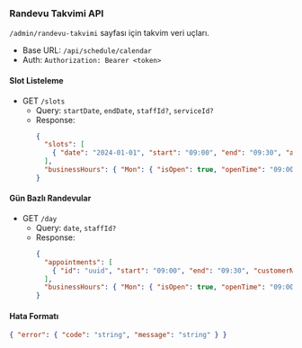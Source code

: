 ### Randevu Takvimi API

`/admin/randevu-takvimi` sayfası için takvim veri uçları.

- Base URL: `/api/schedule/calendar`
- Auth: `Authorization: Bearer <token>`

#### Slot Listeleme
- GET `/slots`
  - Query: `startDate`, `endDate`, `staffId?`, `serviceId?`
  - Response:
    ```json
    {
      "slots": [
        { "date": "2024-01-01", "start": "09:00", "end": "09:30", "available": true, "staffId": "uuid" }
      ],
      "businessHours": { "Mon": { "isOpen": true, "openTime": "09:00", "closeTime": "18:00" } }
    }
    ```

#### Gün Bazlı Randevular
- GET `/day`
  - Query: `date`, `staffId?`
  - Response:
    ```json
    {
      "appointments": [
        { "id": "uuid", "start": "09:00", "end": "09:30", "customerName": "" }
      ],
      "businessHours": { "Mon": { "isOpen": true, "openTime": "09:00", "closeTime": "18:00" } }
    }
    ```

#### Hata Formatı
```json
{ "error": { "code": "string", "message": "string" } }
```


